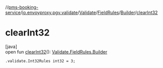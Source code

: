 //[pms-booking-service](../../../../../index.md)/[io.envoyproxy.pgv.validate](../../../index.md)/[Validate](../../index.md)/[FieldRules](../index.md)/[Builder](index.md)/[clearInt32](clear-int32.md)

# clearInt32

[java]\
open fun [clearInt32](clear-int32.md)(): [Validate.FieldRules.Builder](index.md)

`.validate.Int32Rules int32 = 3;`
